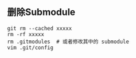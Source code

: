 
## 删除Submodule

```
git rm --cached xxxxx
rm -rf xxxxx
rm .gitmodules  # 或者修改其中的 submodule
vim .git/config
```
